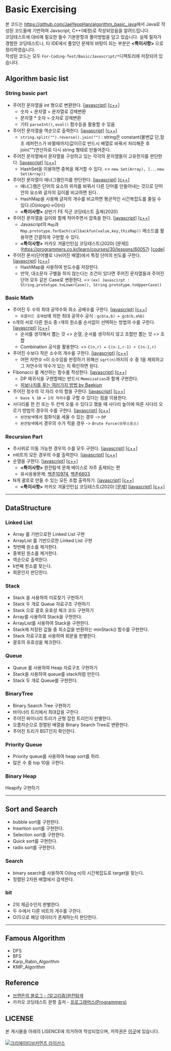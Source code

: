 # Basic Exercising
 본 코드는 <https://github.com/JaeYeopHan/algorithm_basic_java>에서 Java로 작성된 코드들에 기반하여 Javscript, C++(예정)로 작성되었음을 알려드립니다. <br>코딩테스트에 대비에 필요한 필수 기본문항과 풀이방법을 담고 있습니다. 실제 필자가 경험한 코딩테스트나, 타 IDE에서 풀었던 문제의 바탕이 되는 부분은 __<특이사항>__ 으로 정리하였습니다. <br>작성된 코드는 모두 `For-Coding-Test/Basic/Javascript/*`디렉토리에 저장되어 있습니다.
</br>

## Algorithm basic list
### String basic part
* 주어진 문자열을 int 형으로 변환한다.
    [[javascript]](https://github.com/ss-won/For-Coding-Test/blob/master/Basic/Javascript/Algorithm_Basic_List/string1.js) 
    [[c++]]()
    * 숫자 + 문자열 = 문자열로 강제변환
    * 문자열 * 숫자 = 숫자로 강제변환
    * 기타 `parseInt()`, `eval()` 함수등을 활용할 수 있음
* 주어진 문자열을 역순으로 출력한다.
    [[javascript]](https://github.com/ss-won/For-Coding-Test/blob/master/Basic/Javascript/Algorithm_Basic_List/string2.js) 
    [[c++]]()
    * `string.split("").reverse().join("")` : string은 constant(불변값 단,참조 레퍼런스가 바뀔때까지)값이므로 반드시 배열로 바꿔서 처리해준 후 join("")연산자로 다시 string 형태로 만들어준다.
* 주어진 문자열에서 문자열을 구성하고 있는 각각의 문자열들이 고유한지를 판단한다.
    [[javascript]](https://github.com/ss-won/For-Coding-Test/blob/master/Basic/Javascript/Algorithm_Basic_List/string3.js) 
    [[c++]]()
    * HashSet을 이용하면 중복을 제거할 수 있다. => `new Set(Array), [...new Set(Array)]`
* 주어진 문자열이 애너그램인지를 판단한다.
    [[javascript]](https://github.com/ss-won/For-Coding-Test/blob/master/Basic/Javascript/Algorithm_Basic_List/string4.js) 
    [[c++]]()
    * 애너그램은 단어의 요소의 위치를 바꿔서 다른 단어를 만들어내는 것으로 단어안의 요소와 글자의 길이를 비교하면 된다.
    * HashMap을 사용해 글자의 개수를 비교하면 평균적인 시간복잡도를 줄일 수 있다.(O(nlogn)->O(n))
    * __<특이사항>__ 상반기 FE 직군 코딩테스트 출제(2020) 
* 주어진 문자열을 길이와 함께 적어주면서 압축을 한다.
    [[javascript]](https://github.com/ss-won/For-Coding-Test/blob/master/Basic/Javascript/Algorithm_Basic_List/string5.js) 
    [[c++]]()
    * Javascript의 `Map`과 `Map.prototype.forEach(callbackfun(value,key,thisMap))` 메소드를 활용하면 간결하게 구현할 수 있다.
    * __<특이사항>__ 카카오 겨울인턴십 코딩테스트(2020) [문제]](https://programmers.co.kr/learn/courses/30/lessons/60057) [[code]](https://github.com/ss-won/For-Coding-Test/blob/master/KaKao/%5BLevle2%5D%EB%AC%B8%EC%9E%90%EC%97%B4%20%EC%95%95%EC%B6%95.js)
* 주어진 문서(단어별로 나뉘어진 배열)에서 특정 단어의 빈도를 구한다.
    [[javascript]](https://github.com/ss-won/For-Coding-Test/blob/master/Basic/Javascript/Algorithm_Basic_List/string6.js) 
    [[c++]]()
    * HashMap을 사용하여 빈도수를 저장한다.
    * 만약, 대소문자 구별을 하지 않는다는 조건이 있다면 주어진 문자열들과 주어진 단어 모두 같은 Case로 변환한다. => `(ex) Javascirpt : String.prototype.toLowerCase(), String.prototype.toUpperCase()`
### Basic Math
* 주어진 두 수의 최대 공약수와 최소 공배수를 구한다.
    [[javascript]](https://github.com/ss-won/For-Coding-Test/blob/master/Basic/Javascript/Algorithm_Basic_List/math1.js) 
    [[c++]]()
    * `유클리드 호제법`에 의한 최대 공약수 공식 : `gcb(a,b) = gcb(b,a%b)`
* n개의 서로 다른 원소 중 r개의 원소를 순서없이 선택하는 방법의 수를 구한다.
    [[javascript]](https://github.com/ss-won/For-Coding-Test/blob/master/Basic/Javascript/Algorithm_Basic_List/math2.js) 
    [[c++]]()
    * 순서를 생각해서 뽑는 것 => 순열, 순서를 생각하지 않고 조합만 뽑는 것 => 조합
    * Combination 공식을 활용한다. => `C(n,r) = C(n-1,r-1) + C(n-1,r)`
* 주어진 수보다 작은 소수의 개수를 구한다.
    [[javascript]](https://github.com/ss-won/For-Coding-Test/blob/master/Basic/Javascript/Algorithm_Basic_List/math3.js) 
    [[c++]]()
    * 어떤 자연수 `n`이 소수임을 판정하기 위해선 `sqrt(n)`까지의 수 중 1을 제외하고 그 자연수의 약수가 있는 지 확인하면 된다.
* Fibonacci 를 계산하는 함수를 작성한다.
    [[javascript]](https://github.com/ss-won/For-Coding-Test/blob/master/Basic/Javascript/Algorithm_Basic_List/math4.js) 
    [[c++]]()
    * DP 재귀식을 구현할때는 반드시 `Memoization`과 함께 구현한다.
    * [피보나치를 푸는 여러가지 방법 by Baekjun](https://www.acmicpc.net/blog/view/28)
* 주어진 정수의 각 자리 수의 합을 구한다.
    [[javascript]](https://github.com/ss-won/For-Coding-Test/blob/master/Basic/Javascript/Algorithm_Basic_List/math5.js) 
    [[c++]]()
    * `base % 10 = 1의 자리수`를 구할 수 있다는 점을 이용한다.
* 사다리를 한 칸 또는 두 칸씩 오를 수 있다고 했을 때 사다리 높이에 따른 사다리 오르기 방법의 경우의 수를 구한다.
    [[javascript]](https://github.com/ss-won/For-Coding-Test/blob/master/Basic/Javascript/Algorithm_Basic_List/math6.js) 
    [[c++]]()
    * `완전탐색`에서 점화식을 세울 수 있는 경우 -> `DP`
    * `완전탐색`에서 경우의 수가 적을 경우 -> `Brute Force(브루스포스)`
### Recursion Part
* 주사위로 이동 가능한 경우의 수를 모두 구한다.
    [[javascript]](https://github.com/ss-won/For-Coding-Test/blob/master/Basic/Javascript/Algorithm_Basic_List/recur1.js) 
    [[c++]]()
* n비트의 모든 경우의 수를 출력한다.
    [[javascript]](https://github.com/ss-won/For-Coding-Test/blob/master/Basic/Javascript/Algorithm_Basic_List/recur2.js) 
    [[c++]]()
* 순열을 구한다.
    [[javascript]](https://github.com/ss-won/For-Coding-Test/blob/master/Basic/Javascript/Algorithm_Basic_List/recur3.js) 
    [[c++]]()
    * __<특이사항>__ 완전탐색 문제 베이스로 자주 출제되는 편
    * 유사응용문제: [백준10974](https://www.acmicpc.net/problem/10974), [백준6603](https://www.acmicpc.net/problem/6603)
* N개 괄호로 만들 수 있는 모든 조합 출력하기.
    [[javascript]](https://github.com/ss-won/For-Coding-Test/blob/master/Basic/Javascript/Algorithm_Basic_List/recur4.js) 
    [[c++]]()
    * __<특이사항>__ 카카오 겨울인턴십 코딩테스트(2020) 
    [[문제]](https://programmers.co.kr/learn/courses/30/lessons/60058) 
    [[javascript]](https://github.com/ss-won/For-Coding-Test/blob/master/KaKao/%5BLevel2%5D%EA%B4%84%ED%98%B8%20%EB%B3%80%ED%99%98.js) 
    [[c++]]()
<hr>

## DataStructure
### Linked List
- Array 를 기반으로한 Linked List 구현
- ArrayList 를 기반으로한 Linked List 구현
- 첫번째 원소를 제거한다.
- 중복된 원소를 제거한다.
- 역순으로 출력한다.
- k번째 원소를 찾는다.
- 회문인지 판단한다.

### Stack
- Stack 을 사용하여 미로찾기 구현하기
- Stack 두 개로 Queue 자료구조 구현하기
- Stack 으로 괄호 유효성 체크 코드 구현하기
- Array를 사용하여 Stack을 구현한다. 
- ArrayList를 사용하여 Stack을 구현한다.
- Stack에 저장된 값들 중 최소값을 반환하는 minStack() 함수를 구현한다.
- Stack 자료구조를 사용하여 회문을 판별한다.
- 괄호의 유효성을 체크한다.

### Queue
- Queue 를 사용하여 Heap 자료구조 구현하기 
- Stack을 사용하여 queue를 stack처럼 만든다.
- Stack 두 개로 Queue를 구현한다.

### BinaryTree
- Binary Search Tree 구현하기
- 바이너리 트리에서 최대값을 구한다.
- 주어진 바이너리 트리가 균형 잡힌 트리인지 판별한다.
- 오름차순으로 정렬된 배열을 Binary Search Tree로 변환한다.
- 주어진 트리가 BST인지 확인한다.

### Priority Queue
- Priority queue를 사용하여 heap sort를 하라.
- 많은 수 중 top 10을 구한다.

### Binary Heap
Heapify 구현하기
<hr>

## Sort and Search
- bubble sort를 구현한다. 
- Insertion sort를 구현한다. 
- Selection sort를 구현한다. 
- Quick sort를 구현한다.
- radix sort를 구현한다.

### Search
- binary search를 사용하여 O(log n)의 시간복잡도로 target을 찾는다.
- 정렬된 2차원 배열에서 검색한다.

### bit
- 2의 제곱수인지 판별한다.
- 두 수에서 다른 비트의 개수를 구한다.
- O(1)으로 해당 데이터가 존재하는지 판단한다.
<hr>

## Famous Algorithm
- DFS
- BFS
- Karp_Rabin_Algorithm
- KMP_Algorithm

## Reference
* [브랜든의 블로그 - [알고리즘]완전탐색](https://brenden.tistory.com/10)
* 카카오 코딩테스트 문항 출저 - [프로그래머스(Programmers)](https://programmers.co.kr/learn/challenges)

## LICENSE
본 게시물을 아래의 LISENCE에 의거하여 작성되었으며, 저작권은 [이곳](https://github.com/JaeYeopHanalgorithm_basic_java)에 있습니다.  <br><br><a rel="license" href="http://creativecommons.orglicenses/by/4.0/"><img alt="크리에이티브커먼즈 라이선스" style="border-width:0" src="https://i.creativecommons.org/l/by/4.0/88x31.png" /></a>
    
